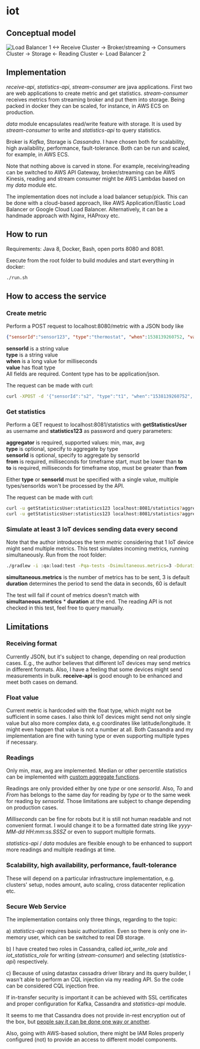 # iot

## Conceptual model 
![Load Balancer 1 <-> Receive Cluster -> Broker/streaming -> Consumers Cluster -> Storage <- Reading Cluster <- Load Balancer 2](https://github.com/vsadokhin/iot/raw/master/Conceptual%20Model.jpg "Conceptual Model")

## Implementation
*receive-api*, *statistics-api*, *stream-consumer* are java applications. First two are web applications to create metric and get statistics. *stream-consumer* receives metrics from streaming broker and put them into storage. Being packed in docker they can be scaled, for instance, in AWS ECS on production.

*data* module encapsulates read/write feature with storage. It is used by *stream-consumer* to write and *statistics-api* to query statistics.

Broker is *Kafka*, Storage is *Cassandra*. I have chosen both for scalability, high availability, performance, fault-tolerance. Both can be run and scaled, for example, in AWS ECS.  

Note that nothing above is carved in stone. For example, receiving/reading can be switched to AWS API Gateway, broker/streaming can be AWS Kinesis, reading and stream consumer might be AWS Lambdas based on my *data* module etc. 

The implementation does not include a load balancer setup/pick. This can be done with a cloud-based approach, like AWS Application/Elastic Load Balancer or Google Cloud Load Balancer. Alternatively, it can be a handmade approach with Nginx, HAProxy etc. 

## How to run
Requirements: Java 8, Docker, Bash, open ports 8080 and 8081.

Execute from the root folder to build modules and start everything in docker:
```bash
./run.sh
```
 
## How to access the service 
### Create metric

Perform a POST request to localhost:8080/metric with a JSON body like
```json 
{"sensorId":"sensor123", "type":"thermostat", "when":1538139260752, "value":1.1}
```
**sensorId** is a string value  
**type** is a string value  
**when** is a long value for milliseconds  
**value** has float type  
All fields are required. Content type has to be application/json. 

The request can be made with curl:
```bash
curl -XPOST -d '{"sensorId":"s2", "type":"t1", "when":"1538139260752", "value":1.1}' -H "Content-Type: application/json" localhost:8080/metric
```

### Get statistics

Perform а GET request to localhost:8081/statistics with **getStatisticsUser** as username and **statistics123** as password and query parameters:
 
**aggregator** is required, supported values: min, max, avg  
**type** is optional, specify to aggregate by type    
**sensorId** is optional, specify to aggregate by sensorId  
**from** is required, milliseconds for timeframe start, must be lower than **to**  
**to** is required, milliseconds for timeframe stop, must be greater than **from**    

Either **type** or **sensorId** must be specified with a single value, multiple types/sensorIds won't be processed by the API.
 
The request can be made with curl:
```bash 
curl -u getStatisticsUser:statistics123 localhost:8081/statistics?aggregator=min\&type=t1\&from=1538139260752\&to=1538139260753
curl -u getStatisticsUser:statistics123 localhost:8081/statistics?aggregator=min\&sensorId=mySensor\&from=123\&to=456
```

### Simulate at least 3 IoT devices sending data every second
Note that the author introduces the term *metric* considering that 1 IoT device might send multiple metrics. This test simulates incoming metrics, running simultaneously. 
Run from the root folder:
```bash
./gradlew -i :qa:load:test -Pqa-tests -Dsimultaneous.metrics=3 -Dduration=60
```
**simultaneous.metrics** is the number of metrics has to be sent, 3 is default  
**duration** determines the period to send  the data in seconds, 60 is default

The test will fail if count of metrics doesn't match with **simultaneous.metrics** * **duration** at the end.
The reading API is not checked in this test, feel free to query manually.     

## Limitations
### Receiving format
Currently JSON, but it's subject to change, depending on real production cases.  E.g., the author believes that different IoT devices may send metrics in different formats. Also, I have a feeling that some devices might send measurements in bulk. **receive-api** is good enough to be enhanced and meet both cases on demand.

### Float value
Current metric is hardcoded with the float type, which might not be sufficient in some cases. I also think IoT devices might send not only single value but also more complex data, e.g coordinates like latitude/longitude. It might even happen that value is not a number at all. Both Cassandra and my implementation are fine with tuning type or even supporting multiple types if necessary.
 
### Readings
Only min, max, avg are implemented. Median or other percentile statistics can be implemented with [custom aggregate functions](https://stackoverflow.com/questions/52528838/how-to-get-x-percentile-in-cassandra).
    
Readings are only provided either by one *type* or one *sensorId*. Also, *To* and *From* has belongs to the same day for reading by *type* or to the same week for reading by *sensorId*. Those limitations are subject to change depending on production cases.

*Milliseconds* can be fine for robots but it is still not human readable and not convenient format. I would change it to be a formatted date string like *yyyy-MM-dd HH:mm:ss.SSSZ* or even to support multiple formats.
   
*statistics-api* / *data* modules are flexible enough to be enhanced to support more readings and multiple readings at time.  

### Scalability, high availability, performance, fault-tolerance
These will depend on a particular infrastructure implementation, e.g. clusters' setup, nodes amount, auto scaling, cross datacenter replication etc.

### Secure Web Service
The implementation contains only three things, regarding to the topic:
  
a) *statistics-api* requires basic authorization. Even so there is only one in-memory user, which can be switched to real DB storage.
  
b) I have created two roles in Cassandra, called *iot_write_role* and *iot_statistics_role* for writing (*stream-consumer*) and selecting (*statistics-api*) respectively.

c) Because of using datastax cassadra driver library and its query builder, I wasn't able to perform an CQL injection via my reading API. So the code can be considered CQL injection free.
        
If in-transfer security is important it can be achieved with SSL certificates and proper configuration for Kafka, Cassandra and *statistics-api* module.

It seems to me that Cassandra does not provide in-rest encryption out of the box, but [people say it can be done one way or another](https://stackoverflow.com/questions/47046285/encrypting-the-database-at-rest-without-paying). 
  
Also, going with AWS-based solution, there might be IAM Roles properly configured (not) to provide an access to different model components.
